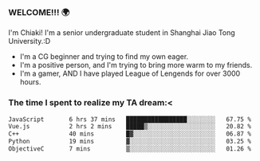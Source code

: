 ### WELCOME!!! 🌍

I'm Chiaki! I'm a senior undergraduate student in Shanghai Jiao Tong University.:D

-  I'm a CG beginner and trying to find my own eager. 
-  I'm a positive person, and I'm trying to bring more warm to my friends.
-  I'm a gamer, AND I have played League of Lengends for over 3000 hours. 

### The time I spent to realize my TA dream:<
<!--START_SECTION:waka-->

```txt
JavaScript       6 hrs 37 mins   █████████████████░░░░░░░░   67.75 %
Vue.js           2 hrs 2 mins    █████▒░░░░░░░░░░░░░░░░░░░   20.82 %
C++              40 mins         █▓░░░░░░░░░░░░░░░░░░░░░░░   06.87 %
Python           19 mins         ▓░░░░░░░░░░░░░░░░░░░░░░░░   03.25 %
ObjectiveC       7 mins          ▒░░░░░░░░░░░░░░░░░░░░░░░░   01.26 %
```

<!--END_SECTION:waka-->

<!--
**Chiaki-meow/Chiaki-meow** is a ✨ _special_ ✨ repository because its `README.md` (this file) appears on your GitHub profile.

Here are some ideas to get you started:

- 🔭 I’m currently working on ...
- 🌱 I’m currently learning ...
- 👯 I’m looking to collaborate on ...
- 🤔 I’m looking for help with ...
- 💬 Ask me about ...
- 📫 How to reach me: ...
- 😄 Pronouns: ...
- ⚡ Fun fact: ...
-->

